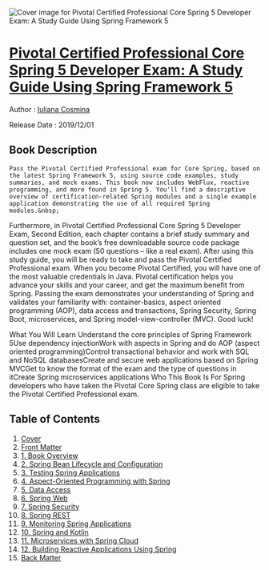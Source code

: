 ![Cover image for Pivotal Certified Professional Core Spring 5 Developer Exam: A Study Guide Using Spring Framework 5](https://imgdetail.ebookreading.net/cover/cover/20200920/EB9781484251362.jpg)

[Pivotal Certified Professional Core Spring 5 Developer Exam: A Study Guide Using Spring Framework 5](https://ebookreading.net/view/book/Pivotal+Certified+Professional+Core+Spring+5+Developer+Exam%3A+A+Study+Guide+Using+Spring+Framework+5-EB9781484251362_1.html "Pivotal Certified Professional Core Spring 5 Developer Exam: A Study Guide Using Spring Framework 5")
====================================================================================================================

Author : [Iuliana Cosmina](https://ebookreading.net/search/author/Iuliana+Cosmina)

Release Date : 2019/12/01

Book Description
-----------------


    
    Pass the Pivotal Certified Professional exam for Core Spring, based on the latest Spring Framework 5, using source code examples, study summaries, and mock exams. This book now includes WebFlux, reactive programming, and more found in Spring 5. You'll find a descriptive overview of certification-related Spring modules and a single example application demonstrating the use of all required Spring modules.&nbsp;
Furthermore, in Pivotal Certified Professional Core Spring 5 Developer Exam, Second Edition, each chapter contains a brief study summary and question set, and the book’s free downloadable source code package includes one mock exam (50 questions – like a real exam). After using this study guide, you will be ready to take and pass the Pivotal Certified Professional exam.
When you become Pivotal Certified, you will have one of the most valuable credentials in Java. Pivotal certification helps you advance your skills and your career, and get the maximum benefit from Spring. Passing the exam demonstrates your understanding of Spring and validates your familiarity with: container-basics, aspect oriented programming (AOP), data access and transactions, Spring Security, Spring Boot, microservices, and Spring model-view-controller (MVC). Good luck!

What You Will Learn
Understand the core principles of Spring Framework 5Use dependency injectionWork with aspects in Spring and do AOP (aspect oriented programming)Control transactional behavior and work with SQL and NoSQL databasesCreate and secure web applications based on Spring MVCGet to know the format of the exam and the type of questions in itCreate Spring microservices applications
Who This Book Is For
Spring developers who have taken the Pivotal Core Spring class are eligible to take the Pivotal Certified Professional exam.&nbsp;


  

Table of Contents
-----------------

1. [Cover](https://ebookreading.net/view/book/Pivotal+Certified+Professional+Core+Spring+5+Developer+Exam%3A+A+Study+Guide+Using+Spring+Framework+5-EB9781484251362_1.html)
1. [Front Matter](https://ebookreading.net/view/book/Pivotal+Certified+Professional+Core+Spring+5+Developer+Exam%3A+A+Study+Guide+Using+Spring+Framework+5-EB9781484251362_2.html)
1. [1.&nbsp;Book Overview](https://ebookreading.net/view/book/Pivotal+Certified+Professional+Core+Spring+5+Developer+Exam%3A+A+Study+Guide+Using+Spring+Framework+5-EB9781484251362_3.html)
1. [2.&nbsp;Spring Bean Lifecycle and Configuration](https://ebookreading.net/view/book/Pivotal+Certified+Professional+Core+Spring+5+Developer+Exam%3A+A+Study+Guide+Using+Spring+Framework+5-EB9781484251362_4.html)
1. [3.&nbsp;Testing Spring Applications](https://ebookreading.net/view/book/Pivotal+Certified+Professional+Core+Spring+5+Developer+Exam%3A+A+Study+Guide+Using+Spring+Framework+5-EB9781484251362_5.html)
1. [4.&nbsp;Aspect-Oriented Programming with Spring](https://ebookreading.net/view/book/Pivotal+Certified+Professional+Core+Spring+5+Developer+Exam%3A+A+Study+Guide+Using+Spring+Framework+5-EB9781484251362_6.html)
1. [5.&nbsp;Data Access](https://ebookreading.net/view/book/Pivotal+Certified+Professional+Core+Spring+5+Developer+Exam%3A+A+Study+Guide+Using+Spring+Framework+5-EB9781484251362_7.html)
1. [6.&nbsp;Spring Web](https://ebookreading.net/view/book/Pivotal+Certified+Professional+Core+Spring+5+Developer+Exam%3A+A+Study+Guide+Using+Spring+Framework+5-EB9781484251362_8.html)
1. [7.&nbsp;Spring Security](https://ebookreading.net/view/book/Pivotal+Certified+Professional+Core+Spring+5+Developer+Exam%3A+A+Study+Guide+Using+Spring+Framework+5-EB9781484251362_9.html)
1. [8.&nbsp;Spring REST](https://ebookreading.net/view/book/Pivotal+Certified+Professional+Core+Spring+5+Developer+Exam%3A+A+Study+Guide+Using+Spring+Framework+5-EB9781484251362_10.html)
1. [9.&nbsp;Monitoring Spring Applications](https://ebookreading.net/view/book/Pivotal+Certified+Professional+Core+Spring+5+Developer+Exam%3A+A+Study+Guide+Using+Spring+Framework+5-EB9781484251362_11.html)
1. [10.&nbsp;Spring and Kotlin](https://ebookreading.net/view/book/Pivotal+Certified+Professional+Core+Spring+5+Developer+Exam%3A+A+Study+Guide+Using+Spring+Framework+5-EB9781484251362_12.html)
1. [11.&nbsp;Microservices with Spring Cloud](https://ebookreading.net/view/book/Pivotal+Certified+Professional+Core+Spring+5+Developer+Exam%3A+A+Study+Guide+Using+Spring+Framework+5-EB9781484251362_13.html)
1. [12.&nbsp;Building Reactive Applications Using Spring](https://ebookreading.net/view/book/Pivotal+Certified+Professional+Core+Spring+5+Developer+Exam%3A+A+Study+Guide+Using+Spring+Framework+5-EB9781484251362_14.html)
1. [Back Matter](https://ebookreading.net/view/book/Pivotal+Certified+Professional+Core+Spring+5+Developer+Exam%3A+A+Study+Guide+Using+Spring+Framework+5-EB9781484251362_15.html)
